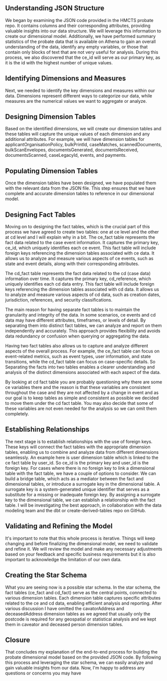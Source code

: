 ## Understanding JSON Structure
We began by examining the JSON code provided in the HMCTS probate repo. It contains columns and their corresponding attributes, providing valuable insights into our data structure. We will leverage this information to create our dimensional model. Additionally, we have performed summary statistics of the probate data that is available on Athena to gain an overall understanding of the data, identify any empty variables, or those that contain only blocks of text that are not very useful for analysis. During this process, we also discovered that the ce_id will serve as our primary key, as it is the id with the highest number of unique values.

## Identifying Dimensions and Measures
Next, we needed to identify the key dimensions and measures within our data. Dimensions represent different ways to categorize our data, while measures are the numerical values we want to aggregate or analyze.

## Designing Dimension Tables
Based on the identified dimensions, we will create our dimension tables and these tables will capture the unique values of each dimension and any additional attributes. For example, we will have dimension tables for  applicantOrganisationPolicy, bulkPrintId, caseMatches, scannedDocuments, bulkScanEnvelopes, documentsGenerated, documentsReceived, documentsScanned, caseLegacyId, events, and payments.

## Populating Dimension Tables
Once the dimension tables have been designed, we have populated them with the relevant data from the JSON file. This step ensures that we have complete and accurate dimension tables to reference in our dimensional model.

## Designing Fact Tables
Moving on to designing the fact tables, which is the crucial part of this process we have agreed to create two tables: one at ce level and the other at cd level and I will explain why in a bit. The ce_fact table represents the fact data related to the case event information. It captures the primary key, ce_id, which uniquely identifies each ce event. This fact table will include foreign keys referencing the dimension tables associated with ce data. It allows us to analyze and measure various aspects of ce events, such as state and event details, along with their corresponding attributes.

The cd_fact table represents the fact data related to the cd (case data) information over time. It captures the primary key, cd_reference, which uniquely identifies each cd data entry. This fact table will include foreign keys referencing the dimension tables associated with cd data. It allows us to analyze and measure various aspects of cd data, such as creation dates, jurisdiction, references, and security classifications.

The main reason for having separate fact tables is to maintain the granularity and integrity of the data. In some scenarios, ce events and cd data may have different attributes, timeframes, or levels of detail. By separating them into distinct fact tables, we can analyze and report on them independently and accurately. This approach provides flexibility and avoids data redundancy or confusion when querying or aggregating the data.

Having two fact tables also allows us to capture and analyze different aspects of the overall process. For example, the ce_fact table can focus on event-related metrics, such as event types, user information, and state transitions, while the cd_fact table can focus on case-specific details. So Separating the facts into two tables enables a clearer understanding and analysis of the distinct dimensions associated with each aspect of the data.

By looking at cd fact table you are probably questioning why there are some ce variables there and the reason is that these variables are consistent throughout the case and they are not affected by a change in event and as our goal is to keep tables as simple and consistent as possible we decided to move them under the cd fact table. You may also decide that some of these variables are not even needed for the analysis so we can omit them completely.

## Establishing Relationships
The next stage is to establish relationships with the use of foreign keys. These keys will connect the fact tables with the appropriate dimension tables, enabling us to combine and analyze data from different dimensions seamlessly. An example here is user dimension table which is linked to the ce fact table by user_id. So ce_id is the primary key and user_id is the foreign key. 
For cases where there is no foreign key to link a dimensional table with the fact table, we have a couple of options to consider. We can build a bridge table, which acts as a mediator between the fact and dimensional tables, or introduce a surrogate key in the dimensional table. A surrogate key is a system-generated unique identifier that serves as a substitute for a missing or inadequate foreign key. By assigning a surrogate key to the dimensional table, we can establish a relationship with the fact table. I will be investigating the best approach, in collaboration with the data modeling team and the dbt or create-derived-tables repo on GitHub.

## Validating and Refining the Model
It's important to note that this whole process is iterative. Things will keep changing and before finalizing the dimensional model, we need to validate and refine it. We will review the model and make any necessary adjustments based on your feedback and specific business requirements but it is also important to acknowledge the limitation of our own data.

## Creating the Star Schema
What you are seeing now is a possible star schema. In the star schema, the fact tables (ce_fact and cd_fact) serve as the central points, connected to various dimension tables. Each dimension table captures specific attributes related to the ce and cd data, enabling efficient analysis and reporting.
After various discussion I have omitted the cavatorAddress and deceasedAddress dimension tables as we agreed that usually only the postcode is required for any geospatial or statistical analysis and we kept them in caveator and deceased person dimension tables. 

## Closure
That concludes my explanation of the end-to-end process for building the probate dimensional model based on the provided JSON code. By following this process and leveraging the star schema, we can easily analyze and gain valuable insights from our data. Now, I'm happy to address any questions or concerns you may have
